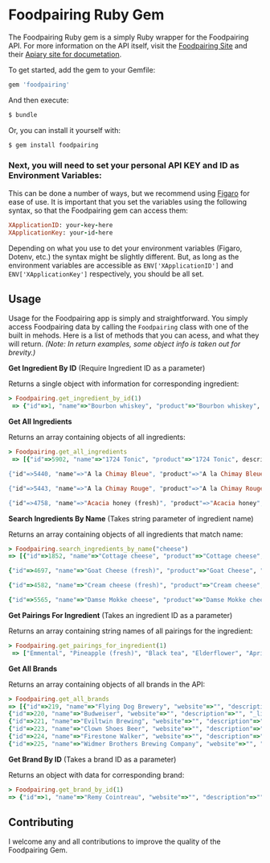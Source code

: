 # Foodpairing Ruby Gem

The Foodpairing Ruby gem is a simply Ruby wrapper for the Foodpairing API. For more information on the API itself, visit the [Foodpairing Site](http://developer.foodpairing.com/) and their [Apiary site for documetation](http://docs.foodpairingpublicapi.apiary.io/).

To get started, add the gem to your Gemfile:

```ruby
gem 'foodpairing'
```

And then execute:

```ruby
$ bundle
```

Or, you can install it yourself with:

```ruby
$ gem install foodpairing
```

### Next, you will need to set your personal API KEY and ID as Environment Variables:

This can be done a number of ways, but we recommend using [Figaro](https://github.com/laserlemon/figaro) for ease of use. It is important that you set the variables using the following syntax, so that the Foodpairing gem can access them:

```ruby
XApplicationID: your-key-here
XApplicationKey: your-id-here
```
Depending on what you use to det your environment variables (Figaro, Dotenv, etc.) the syntax might be slightly different. But, as long as the environment variables are accessible as `ENV['XApplicationID']` and `ENV['XApplicationKey']` respectively, you should be all set.

## Usage

Usage for the Foodpairing app is simply and straightforward. You simply access Foodpairing data by calling the `Foodpairing` class with one of the built in mehods. Here is a list of methods that you can acess, and what they will return. *(Note: In return examples, some object info is taken out for brevity.)*

**Get Ingredient By ID** (Require Ingredient ID as a parameter)

Returns a single object with information for corresponding ingredient:
```ruby
> Foodpairing.get_ingredient_by_id(1)
 => {"id"=>1, "name"=>"Bourbon whiskey", "product"=>"Bourbon whiskey", "preparation"=>"", "_links"=>{"preparation"=>nil, "image"=>{"id"=>481,}, "origin"=>{"id"=>3877, "name"=>"America", "iso_code"=>nil, "type"=>"", "parent"=>0}, "brand"=>nil, "categories"=>[{"id"=>38, "href"=>"https://api.foodpairing.com/taxonomies/ingredients/categories/38"}, {"id"=>86, "href"=>"https://api.foodpairing.com/taxonomies/ingredients/categories/86"}]}, "description"=>"A type of distilled spirit, made primarily from corn and named for Bourbon County, Kentucky.", "_meta"=>{"created_at"=>"", "modified_at"=>"", "is_ghost"=>false}}
```

**Get All Ingredients**

Returns an array containing objects of all ingredients:
```ruby
> Foodpairing.get_all_ingredients
 => [{"id"=>5902, "name"=>"1724 Tonic", "product"=>"1724 Tonic", description"=>"The essence of 1724 Tonic Water has its origins in the Andes, on the mythical Inca Trail. This is not by chance. This is where quinine was discovered. There, this ingredient gains the authenticity of a product with roots in the region that go back hundreds of years. At 1724 metres above sea level. Not a metre above or below.", "_meta"=>{"created_at"=>"", "modified_at"=>"", "index"=>0, "is_ghost"=>false}},

{"id"=>5440, "name"=>"A la Chimay Bleue", "product"=>"A la Chimay Bleue", "preparation"=>"", "description"=>"The rind of the à la Chimay Bleue is regularly washed with the Chimay Blue Cap during his stay in the aging cellars of the monestarey. Pronounced flavor with a slight bitterness of the hops.", "_meta"=>{"created_at"=>"", "modified_at"=>"", "index"=>1, "is_ghost"=>false}},

{"id"=>5443, "name"=>"A la Chimay Rouge", "product"=>"A la Chimay Rouge", "preparation"=>"", "description"=>"The à la Chimay Rouge is a round, smooth cheese with creamy texture. Its natural rind is washed with Chimay Red Cap. Fruity flavour with slight bitterness.", "_meta"=>{"created_at"=>"", "modified_at"=>"", "index"=>2, "is_ghost"=>false}},

{"id"=>4758, "name"=>"Acacia honey (fresh)", "product"=>"Acacia honey", "preparation"=>"fresh"]
```

**Search Ingredients By Name** (Takes string parameter of ingredient name)

Returns an array containing objects of all ingredients that match name:
```ruby
> Foodpairing.search_ingredients_by_name("cheese")
=> [{"id"=>1852, "name"=>"Cottage cheese", "product"=>"Cottage cheese", "preparation"=>"", "description"=>"Cottage cheese is a cheese curd product with a mild flavor. It is drained, but not pressed, so some whey remains and the individual curds remain loose.", "_meta"=>{"created_at"=>"", "modified_at"=>"", "index"=>0, "exact_match"=>false, "is_ghost"=>false}},

{"id"=>4697, "name"=>"Goat Cheese (fresh)", "product"=>"Goat Cheese", "preparation"=>"fresh", "description"=>"Goat cheese, or chèvre (from the French for goat), is cheese made out of the milk of goats. Although cow's milk and goat's milk have similar overall fat contents, the higher proportion of medium-chain fatty acids in goat's milk contributes to the characteristic flavor of goat's milk cheese.", "_meta"=>{"created_at"=>"", "modified_at"=>"", "index"=>1, "exact_match"=>false, "is_ghost"=>false}},

{"id"=>4582, "name"=>"Cream cheese (fresh)", "product"=>"Cream cheese", "preparation"=>"fresh", "description"=>"Cream cheese is a soft, mild-tasting cheese with a high fat content. Traditionally, it is made from unskimmed milk enriched with additional cream.", "_meta"=>{"created_at"=>"", "modified_at"=>"", "index"=>2, "exact_match"=>false, "is_ghost"=>false}},

{"id"=>5565, "name"=>"Damse Mokke cheese", "product"=>"Damse Mokke cheese", "preparation"=>"", "description"=>"The Damse Cheese Dairy is a traditional producer of organic cheese. The cheese dairy was created in 1989 on an ancient farm in Damme in the polders surrounding Bruges. To valorize excess milk the farmer started with the production of cheese. In 1992 the cheese dairy moved to a new location in Sijsele.", {"created_at"=>"", "modified_at"=>"", "index"=>3, "exact_match"=>false, "is_ghost"=>false}}]
```

**Get Pairings For Ingredient** (Takes an ingredient ID as a parameter)

Returns an array containing string names of all pairings for the ingredient:
```ruby
> Foodpairing.get_pairings_for_ingredient(1)
 => ["Emmental", "Pineapple (fresh)", "Black tea", "Elderflower", "Apricot (fresh)", "Passoã®", "Apple juice", "Apple (fresh)", "Gueuze Fond Tradition", "Parmigiano Reggiano", "Gruyère", "Olive oil 'Family Reserve' Arbequina", "Cointreau®", "Zacapa 23 Solera", "French fries", "Angostura bitters®", "Banana (fresh)", "Mango (fresh)", "Soy miso", "Sencha tea", "Gorgonzola", "Bayonne ham (dry-cured)", "Edible crab (cooked)", "Crab meat", "Dab (baked)"]
```
**Get All Brands**

Returns an array containing objects of all brands in the API:
```ruby
> Foodpairing.get_all_brands
=> [{"id"=>219, "name"=>"Flying Dog Brewery", "website"=>"", "description"=>"", "_links"=>{"images"=>[]}},
{"id"=>220, "name"=>"Budweiser", "website"=>"", "description"=>"", "_links"=>{"images"=>[]}},
{"id"=>221, "name"=>"Eviltwin Brewing", "website"=>"", "description"=>"", "_links"=>{"images"=>[]}}, {"id"=>222, "name"=>"Cerveceria Modelo", "website"=>"", "description"=>"", "_links"=>{"images"=>[]}},
{"id"=>223, "name"=>"Clown Shoes Beer", "website"=>"", "description"=>"", "_links"=>{"images"=>[]}},
{"id"=>224, "name"=>"Firestone Walker", "website"=>"", "description"=>"", "_links"=>{"images"=>[]}},
{"id"=>225, "name"=>"Widmer Brothers Brewing Company", "website"=>"", "description"=>"", "_links"=>{"images"=>[]}}]
```

**Get Brand By ID** (Takes a brand ID as a parameter)

Returns an object with data for corresponding brand:
```ruby
> Foodpairing.get_brand_by_id(1)
=> {"id"=>1, "name"=>"Remy Cointreau", "website"=>"", "description"=>"", "_links"=>{"images"=>[]}}
```

## Contributing
I welcome any and all contributions to improve the quality of the Foodpairing Gem.
